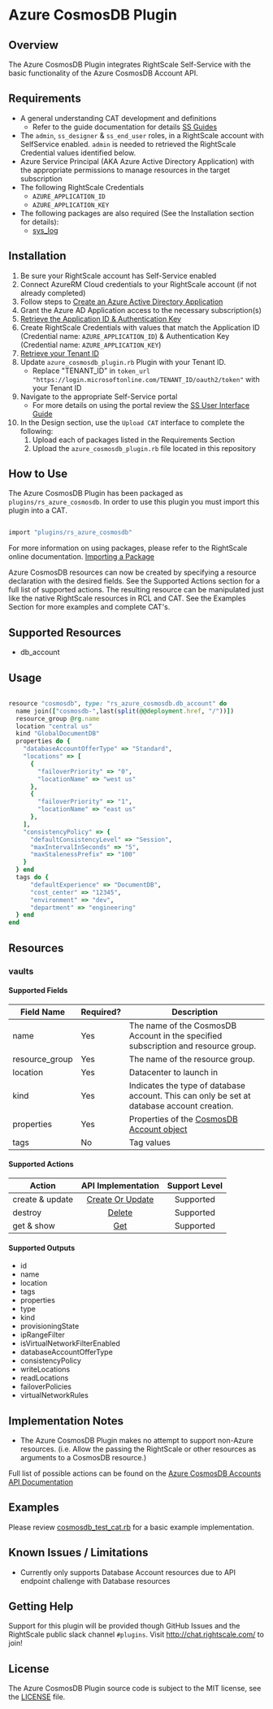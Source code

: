 # Azure CosmosDB Plugin

## Overview

The Azure CosmosDB Plugin integrates RightScale Self-Service with the basic functionality of the Azure CosmosDB Account API.

## Requirements

- A general understanding CAT development and definitions
  - Refer to the guide documentation for details [SS Guides](http://docs.rightscale.com/ss/guides/)
- The `admin`, `ss_designer` & `ss_end_user` roles, in a RightScale account with SelfService enabled.  `admin` is needed to retrieved the RightScale Credential values identified below.
- Azure Service Principal (AKA Azure Active Directory Application) with the appropriate permissions to manage resources in the target subscription
- The following RightScale Credentials
  - `AZURE_APPLICATION_ID`
  - `AZURE_APPLICATION_KEY`
- The following packages are also required (See the Installation section for details):
  - [sys_log](../../libraries/sys_log.rb)

## Installation

1. Be sure your RightScale account has Self-Service enabled
1. Connect AzureRM Cloud credentials to your RightScale account (if not already completed)
1. Follow steps to [Create an Azure Active Directory Application](https://docs.microsoft.com/en-us/azure/azure-resource-manager/resource-group-create-service-principal-portal#create-an-azure-active-directory-application)
1. Grant the Azure AD Application access to the necessary subscription(s)
1. [Retrieve the Application ID & Authentication Key](https://docs.microsoft.com/en-us/azure/azure-resource-manager/resource-group-create-service-principal-portal#get-application-id-and-authentication-key)
1. Create RightScale Credentials with values that match the Application ID (Credential name: `AZURE_APPLICATION_ID`) & Authentication Key (Credential name: `AZURE_APPLICATION_KEY`)
1. [Retrieve your Tenant ID](https://docs.microsoft.com/en-us/azure/azure-resource-manager/resource-group-create-service-principal-portal#get-tenant-id)
1. Update `azure_cosmosdb_plugin.rb` Plugin with your Tenant ID.
   - Replace "TENANT_ID" in `token_url "https://login.microsoftonline.com/TENANT_ID/oauth2/token"` with your Tenant ID
1. Navigate to the appropriate Self-Service portal
   - For more details on using the portal review the [SS User Interface Guide](http://docs.rightscale.com/ss/guides/ss_user_interface_guide.html)
1. In the Design section, use the `Upload CAT` interface to complete the following:
   1. Upload each of packages listed in the Requirements Section
   1. Upload the `azure_cosmosdb_plugin.rb` file located in this repository

## How to Use

The Azure CosmosDB Plugin has been packaged as `plugins/rs_azure_cosmosdb`. In order to use this plugin you must import this plugin into a CAT.

```ruby

import "plugins/rs_azure_cosmosdb"
```

For more information on using packages, please refer to the RightScale online documentation. [Importing a Package](http://docs.rightscale.com/ss/guides/ss_packaging_cats.html#importing-a-package)

Azure CosmosDB resources can now be created by specifying a resource declaration with the desired fields. See the Supported Actions section for a full list of supported actions.
The resulting resource can be manipulated just like the native RightScale resources in RCL and CAT. See the Examples Section for more examples and complete CAT's.

## Supported Resources

- db_account

## Usage

```ruby

resource "cosmosdb", type: "rs_azure_cosmosdb.db_account" do
  name join(["cosmosdb-",last(split(@@deployment.href, "/"))])
  resource_group @rg.name
  location "central us"
  kind "GlobalDocumentDB"
  properties do {
    "databaseAccountOfferType" => "Standard",
    "locations" => [
      {
        "failoverPriority" => "0",
        "locationName" => "west us"
      },
      {
        "failoverPriority" => "1",
        "locationName" => "east us"
      },
    ],
    "consistencyPolicy" => {
      "defaultConsistencyLevel" => "Session",
      "maxIntervalInSeconds" => "5",
      "maxStalenessPrefix" => "100"
    }
  } end
  tags do {
      "defaultExperience" => "DocumentDB",
      "cost_center" => "12345",
      "environment" => "dev",
      "department" => "engineering"
  } end
end
```

## Resources

### vaults

#### Supported Fields

| Field Name | Required? | Description |
|------------|-----------|-------------|
|name|Yes|The name of the CosmosDB Account in the specified subscription and resource group.|
|resource_group|Yes|The name of the resource group.|
|location|Yes|Datacenter to launch in|
|kind|Yes|Indicates the type of database account. This can only be set at database account creation.|
|properties|Yes| Properties of the [CosmosDB Account object](https://docs.microsoft.com/en-us/rest/api/cosmos-db-resource-provider/databaseaccounts/createorupdate#databaseaccount)|
|tags|No|Tag values|

#### Supported Actions

| Action | API Implementation | Support Level |
|--------------|:----:|:-------------:|
| create & update | [Create Or Update](https://docs.microsoft.com/en-us/rest/api/cosmos-db-resource-provider/databaseaccounts/createorupdate) | Supported |
| destroy | [Delete](https://docs.microsoft.com/en-us/rest/api/cosmos-db-resource-provider/databaseaccounts/delete) | Supported |
| get & show | [Get](https://docs.microsoft.com/en-us/rest/api/cosmos-db-resource-provider/databaseaccounts/get)| Supported |

#### Supported Outputs

- id
- name
- location
- tags
- properties
- type
- kind
- provisioningState
- ipRangeFilter
- isVirtualNetworkFilterEnabled
- databaseAccountOfferType
- consistencyPolicy
- writeLocations
- readLocations
- failoverPolicies
- virtualNetworkRules

## Implementation Notes

- The Azure CosmosDB Plugin makes no attempt to support non-Azure resources. (i.e. Allow the passing the RightScale or other resources as arguments to a CosmosDB resource.)


Full list of possible actions can be found on the [Azure CosmosDB Accounts API Documentation](https://docs.microsoft.com/en-us/rest/api/cosmos-db-resource-provider/databaseaccounts)

## Examples

Please review [cosmosdb_test_cat.rb](./cosmosdb_test_cat.rb) for a basic example implementation.

## Known Issues / Limitations

- Currently only supports Database Account resources due to API endpoint challenge with Database resources

## Getting Help

Support for this plugin will be provided though GitHub Issues and the RightScale public slack channel `#plugins`.
Visit <http://chat.rightscale.com/> to join!

## License

The Azure CosmosDB Plugin source code is subject to the MIT license, see the [LICENSE](../../LICENSE) file.
